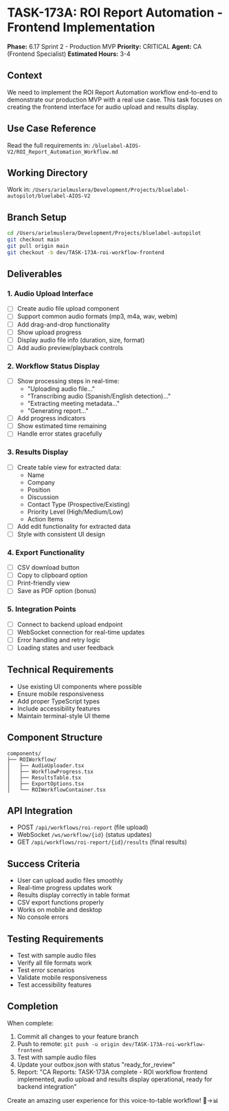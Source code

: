# TASK-173A: ROI Report Automation - Frontend Implementation

**Phase:** 6.17 Sprint 2 - Production MVP
**Priority:** CRITICAL
**Agent:** CA (Frontend Specialist)
**Estimated Hours:** 3-4

## Context
We need to implement the ROI Report Automation workflow end-to-end to demonstrate our production MVP with a real use case. This task focuses on creating the frontend interface for audio upload and results display.

## Use Case Reference
Read the full requirements in: `/bluelabel-AIOS-V2/ROI_Report_Automation_Workflow.md`

## Working Directory
Work in: `/Users/arielmuslera/Development/Projects/bluelabel-autopilot/bluelabel-AIOS-V2`

## Branch Setup
```bash
cd /Users/arielmuslera/Development/Projects/bluelabel-autopilot
git checkout main
git pull origin main
git checkout -b dev/TASK-173A-roi-workflow-frontend
```

## Deliverables

### 1. Audio Upload Interface
- [ ] Create audio file upload component
- [ ] Support common audio formats (mp3, m4a, wav, webm)
- [ ] Add drag-and-drop functionality
- [ ] Show upload progress
- [ ] Display audio file info (duration, size, format)
- [ ] Add audio preview/playback controls

### 2. Workflow Status Display
- [ ] Show processing steps in real-time:
  - "Uploading audio file..."
  - "Transcribing audio (Spanish/English detection)..."
  - "Extracting meeting metadata..."
  - "Generating report..."
- [ ] Add progress indicators
- [ ] Show estimated time remaining
- [ ] Handle error states gracefully

### 3. Results Display
- [ ] Create table view for extracted data:
  - Name
  - Company
  - Position
  - Discussion
  - Contact Type (Prospective/Existing)
  - Priority Level (High/Medium/Low)
  - Action Items
- [ ] Add edit functionality for extracted data
- [ ] Style with consistent UI design

### 4. Export Functionality
- [ ] CSV download button
- [ ] Copy to clipboard option
- [ ] Print-friendly view
- [ ] Save as PDF option (bonus)

### 5. Integration Points
- [ ] Connect to backend upload endpoint
- [ ] WebSocket connection for real-time updates
- [ ] Error handling and retry logic
- [ ] Loading states and user feedback

## Technical Requirements
- Use existing UI components where possible
- Ensure mobile responsiveness
- Add proper TypeScript types
- Include accessibility features
- Maintain terminal-style UI theme

## Component Structure
```
components/
├── ROIWorkflow/
│   ├── AudioUploader.tsx
│   ├── WorkflowProgress.tsx
│   ├── ResultsTable.tsx
│   ├── ExportOptions.tsx
│   └── ROIWorkflowContainer.tsx
```

## API Integration
- POST `/api/workflows/roi-report` (file upload)
- WebSocket `/ws/workflow/{id}` (status updates)
- GET `/api/workflows/roi-report/{id}/results` (final results)

## Success Criteria
- User can upload audio files smoothly
- Real-time progress updates work
- Results display correctly in table format
- CSV export functions properly
- Works on mobile and desktop
- No console errors

## Testing Requirements
- Test with sample audio files
- Verify all file formats work
- Test error scenarios
- Validate mobile responsiveness
- Test accessibility features

## Completion
When complete:
1. Commit all changes to your feature branch
2. Push to remote: `git push -u origin dev/TASK-173A-roi-workflow-frontend`
3. Test with sample audio files
4. Update your outbox.json with status "ready_for_review"
5. Report: "CA Reports: TASK-173A complete - ROI workflow frontend implemented, audio upload and results display operational, ready for backend integration"

Create an amazing user experience for this voice-to-table workflow! 🎤→📊